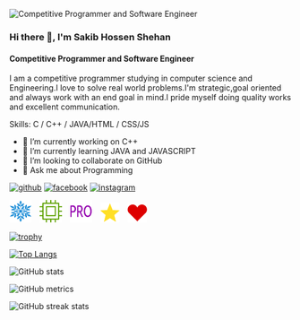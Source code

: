 ![Competitive Programmer and Software Engineer](https://scontent.fcgp4-1.fna.fbcdn.net/v/t39.30808-6/438059919_3755788988043242_1587927979739378292_n.jpg?stp=dst-jpg_s1080x2048&_nc_cat=102&ccb=1-7&_nc_sid=5f2048&_nc_eui2=AeGLUjpk_6XHGwj4z8KL3KLSLIcU5-B7Lh0shxTn4HsuHeezWzPx3ZbWmP127DmWwvctq2YrwP9_zv1jW7tYu2_m&_nc_ohc=i_72Mf-dWnIAb6rYLU2&_nc_zt=23&_nc_ht=scontent.fcgp4-1.fna&oh=00_AfBLzs5C3E3MZifE4WhyD3TkC7NSE_d7MdeBkg5b4shDwQ&oe=66207D2E)
### Hi there 👋, I'm Sakib Hossen Shehan
#### Competitive Programmer and Software Engineer


I am a competitive programmer studying in computer science and Engineering.I love to solve real world problems.I'm strategic,goal oriented and always work with an end goal  in mind.I pride myself doing quality works and excellent communication.

Skills: C / C++  / JAVA/HTML / CSS/JS

- 🔭 I’m currently working on C++ 
- 🌱 I’m currently learning JAVA and JAVASCRIPT 
- 👯 I’m looking to collaborate on GitHub 
- 💬 Ask me about Programming 


[<img src='https://cdn.jsdelivr.net/npm/simple-icons@3.0.1/icons/github.svg' alt='github' height='40'>](https://github.com/SakibShehan)  [<img src='https://cdn.jsdelivr.net/npm/simple-icons@3.0.1/icons/facebook.svg' alt='facebook' height='40'>](https://www.facebook.com/sh.shehan.5)  [<img src='https://cdn.jsdelivr.net/npm/simple-icons@3.0.1/icons/instagram.svg' alt='instagram' height='40'>](https://www.instagram.com/sakibshehan/)



<a href='https://archiveprogram.github.com/'><img src='https://raw.githubusercontent.com/acervenky/animated-github-badges/master/assets/acbadge.gif' width='40' height='40'></a> <a href='https://docs.github.com/en/developers'><img src='https://raw.githubusercontent.com/acervenky/animated-github-badges/master/assets/devbadge.gif' width='40' height='40'></a> <a href='https://github.com/pricing'><img src='https://raw.githubusercontent.com/acervenky/animated-github-badges/master/assets/pro.gif' width='40' height='40'></a> <a href='https://stars.github.com/'><img src='https://raw.githubusercontent.com/acervenky/animated-github-badges/master/assets/starbadge.gif' width='35' height='35'></a> <a href='https://docs.github.com/en/github/supporting-the-open-source-community-with-github-sponsors'><img src='https://raw.githubusercontent.com/acervenky/animated-github-badges/master/assets/sponsorbadge.gif' width='35' height='35'></a> 

[![trophy](https://github-profile-trophy.vercel.app/?username=SakibShehan)](https://github.com/ryo-ma/github-profile-trophy)

[![Top Langs](https://github-readme-stats.vercel.app/api/top-langs/?username=SakibShehan)](https://github.com/anuraghazra/github-readme-stats)

![GitHub stats](https://github-readme-stats.vercel.app/api?username=SakibShehan&show_icons=true&count_private=true)  

![GitHub metrics](https://metrics.lecoq.io/SakibShehan)  

![GitHub streak stats](https://streak-stats.demolab.com/?user=SakibShehan)  

